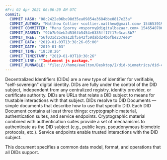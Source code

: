 ```yaml
---
#Fri 02 Apr 2021 06:06:20 AM UTC
commit:
  COMMIT_HASH: "08c2422e06be98d35ea09854a3684bbe0817e23a"
  COMMIT_AUTHOR: "Matthew Collier <collier.matthew@gmail.com> 1546539191 -0500"
  COMMIT_COMMITTER: "Manu Sporny <msporny@digitalbazaar.com> 1546540706 -0500"
  COMMIT_PARENT: "92b7b94eb2d536fb5454e6335ff17f17e3cac8b7"
  COMMIT_TREE: "56f031d25c9a12bf5a42f59dabd24b6fbe237ee0"
  COMMIT_DATA: "2019-01-03T13:38:26-05:00"
  COMMIT_DATE: "2019-01-03"
  COMMIT_TIME: "18:38:26"
  COMMIT_TIMESTAMP: "2019-01-03T18:38:26"
  COMMIT_LINE: ""Implement js package."
  COMMIT_RUNNABLE: "file:///home/ewelton/Desktop/I/did-biometrics/did-core-dataset/analysis/gitinfo/08c2422e06be98d35ea09854a3684bbe0817e23a/snapshot/index.html"
---
```


<section id="abstract">
<p>
Decentralized Identifiers (DIDs) are a new type of identifier for
verifiable, "self-sovereign" digital identity. DIDs are fully under the
control of the DID subject, independent from any centralized registry,
identity provider, or certificate authority. DIDs are URLs that relate
a DID subject to means for trustable interactions with that subject.
DIDs resolve to DID Documents — simple documents that describe how to
use that specific DID. Each DID Document contains at least three
things: cryptographic material, authentication suites, and service
endpoints. Cryptographic material combined with authentication suites
provide a set of mechanisms to authenticate as the DID subject (e.g.,
public keys, pseudonymous biometric protocols, etc.). Service endpoints
enable trusted interactions with the DID subject.
    </p>
<p>
This document specifies a common data model, format, and operations
that all DIDs support.
    </p>
</section>
